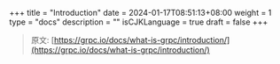 +++
title = "Introduction"
date = 2024-01-17T08:51:13+08:00
weight = 1
type = "docs"
description = ""
isCJKLanguage = true
draft = false
+++

> 原文: [https://grpc.io/docs/what-is-grpc/introduction/](https://grpc.io/docs/what-is-grpc/introduction/)

